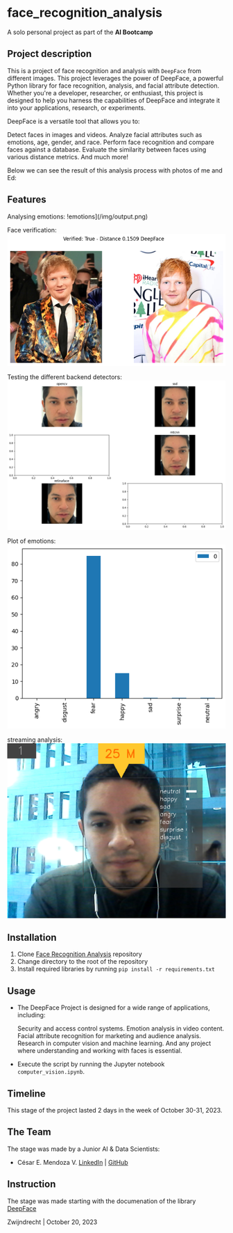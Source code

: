 # face_recognition_analysis

A solo personal project as part of the **AI Bootcamp**

## Project description

This is a project of face recognition and analysis with `DeepFace` from different images. This project leverages the power of DeepFace, a powerful Python library for face recognition, analysis, and facial attribute detection. Whether you're a developer, researcher, or enthusiast, this project is designed to help you harness the capabilities of DeepFace and integrate it into your applications, research, or experiments.

DeepFace is a versatile tool that allows you to:

Detect faces in images and videos.
Analyze facial attributes such as emotions, age, gender, and race.
Perform face recognition and compare faces against a database.
Evaluate the similarity between faces using various distance metrics.
And much more!

Below we can see the result of this analysis process with photos of me and Ed: 

## Features

Analysing emotions:
!emotions](/img/output.png)

Face verification:
![verification](/img/output1.png)

Testing the different backend detectors:
![backend](/img/output2.png)

Plot of emotions:
![Plot emotions](/img/output0.png)

streaming analysis:
![streaming](/img/img1.png)

## Installation

1. Clone [Face Recognition Analysis](https://github.com/mendoce24/face_recognition_analysis) repository
2. Change directory to the root of the repository
3. Install required libraries by running `pip install -r requirements.txt`

## Usage
- The DeepFace Project is designed for a wide range of applications, including:

    Security and access control systems.
    Emotion analysis in video content.
    Facial attribute recognition for marketing and audience analysis.
    Research in computer vision and machine learning.
    And any project where understanding and working with faces is essential.
- Execute the script by running the Jupyter notebook `computer_vision.ipynb`.

## Timeline

This stage of the project lasted 2 days in the week of October 30-31, 2023.

## The Team

The stage was made by a Junior AI & Data Scientists:

- César E. Mendoza V. [LinkedIn](https://www.linkedin.com/in/mendoce24/) | [GitHub](https://github.com/mendoce24)

## Instruction

The stage was made starting with the documenation of the library [DeepFace](https://github.com/serengil/deepface)

Zwijndrecht | October 20, 2023
